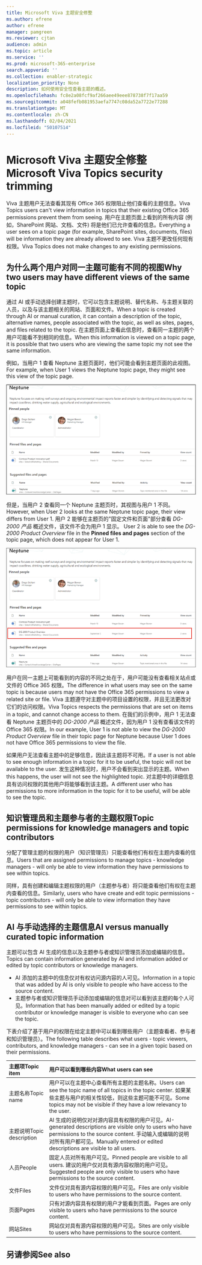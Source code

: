 ```yaml
---
title: Microsoft Viva 主题安全修整
ms.author: efrene
author: efrene
manager: pamgreen
ms.reviewer: cjtan
audience: admin
ms.topic: article
ms.service: ''
ms.prod: microsoft-365-enterprise
search.appverid: ''
ms.collection: enabler-strategic
localization_priority: None
description: 如何使用安全性查看主题的概述。
ms.openlocfilehash: fc8e2a08fcf9af266aee49eee878738f7f17aa59
ms.sourcegitcommit: a048fefb081953aefa7747c08da52a7722e77288
ms.translationtype: MT
ms.contentlocale: zh-CN
ms.lasthandoff: 02/04/2021
ms.locfileid: "50107514"
---
```

# <a name="microsoft-viva-topics-security-trimming"></a><span data-ttu-id="d0a0d-103">Microsoft Viva 主题安全修整</span><span class="sxs-lookup"><span data-stu-id="d0a0d-103">Microsoft Viva Topics security trimming</span></span> 

<span data-ttu-id="d0a0d-104">Viva 主题用户无法查看其现有 Office 365 权限阻止他们查看的主题信息。</span><span class="sxs-lookup"><span data-stu-id="d0a0d-104">Viva Topics users can't view information in topics that their existing Office 365 permissions prevent them from seeing.</span></span> <span data-ttu-id="d0a0d-105">用户在主题页面上看到的所有内容 (例如，SharePoint 网站、文档、文件) 将是他们已允许查看的信息。</span><span class="sxs-lookup"><span data-stu-id="d0a0d-105">Everything a user sees on a topic page (for example, SharePoint sites, documents, files) will be information they are already allowed to see.</span></span> <span data-ttu-id="d0a0d-106">Viva 主题不更改任何现有权限。</span><span class="sxs-lookup"><span data-stu-id="d0a0d-106">Viva Topics does not make changes to any existing permissions.</span></span>

## <a name="why-two-users-may-have-different-views-of-the-same-topic"></a><span data-ttu-id="d0a0d-107">为什么两个用户对同一主题可能有不同的视图</span><span class="sxs-lookup"><span data-stu-id="d0a0d-107">Why two users may have different views of the same topic</span></span>

<span data-ttu-id="d0a0d-108">通过 AI 或手动选择创建主题时，它可以包含主题说明、替代名称、与主题关联的人员，以及与该主题相关的网站、页面和文件。</span><span class="sxs-lookup"><span data-stu-id="d0a0d-108">When a topic is created through AI or manual curation, it can contain a description of the topic, alternative names, people associated with the topic, as well as sites, pages, and files related to the topic.</span></span> <span data-ttu-id="d0a0d-109">在主题页面上查看此信息时，查看同一主题的两个用户可能看不到相同的信息。</span><span class="sxs-lookup"><span data-stu-id="d0a0d-109">When this information is viewed on a topic page, it is possible that two users who are viewing the same topic my not see the same information.</span></span>
  
<span data-ttu-id="d0a0d-110">例如，当用户 1 查看 Neptune 主题页面时，他们可能会看到主题页面的此视图。</span><span class="sxs-lookup"><span data-stu-id="d0a0d-110">For example, when User 1 views the Neptune topic page, they might see this view of the topic page.</span></span>

![用户 1 的 Neptune 主题](../media/knowledge-management/user2-topic-view.png) </br> 

<span data-ttu-id="d0a0d-112">但是，当用户 2 查看同一个 Neptune 主题页时，其视图与用户 1 不同。</span><span class="sxs-lookup"><span data-stu-id="d0a0d-112">However, when User 2 looks at the same Neptune topic page, their view differs from User 1.</span></span>  <span data-ttu-id="d0a0d-113">用户 2 能够在主题页的"固定文件和页面"部分查看 *DG-2000 产品* 概述文件，该文件不会为用户 1 显示。 </span><span class="sxs-lookup"><span data-stu-id="d0a0d-113">User 2 is able to see the *DG-2000 Product Overview* file in the **Pinned files and pages** section of the topic page, which does not appear for User 1.</span></span> 

![用户 2 的 Neptune 主题](../media/knowledge-management/user1-topic-view.png) </br> 

<span data-ttu-id="d0a0d-115">用户在同一主题上可能看到的内容的不同之处在于，用户可能没有查看相关站点或文件的 Office 365 权限。</span><span class="sxs-lookup"><span data-stu-id="d0a0d-115">The difference in what users may see on the same topic is because users may not have the Office 365 permissions to view a related site or file.</span></span>  <span data-ttu-id="d0a0d-116">Viva 主题遵守对主题中的项目设置的权限，并且无法更改对它们的访问权限。</span><span class="sxs-lookup"><span data-stu-id="d0a0d-116">Viva Topics respects the permissions that are set on items in a topic, and cannot change access to them.</span></span> <span data-ttu-id="d0a0d-117">在我们的示例中，用户 1 无法查看 Neptune 主题页中的 *DG-2000 产品* 概述文件，因为用户 1 没有查看该文件的 Office 365 权限。</span><span class="sxs-lookup"><span data-stu-id="d0a0d-117">In our example, User 1 is not able to view the *DG-2000 Product Overview* file in their topic page for Neptune because User 1 does not have Office 365 permissions to view the file.</span></span>

<span data-ttu-id="d0a0d-118">如果用户无法查看主题中的足够信息，因此该主题将不可用。</span><span class="sxs-lookup"><span data-stu-id="d0a0d-118">If a user is not able to see enough information in a topic for it to be useful, the topic will not be available to the user.</span></span> <span data-ttu-id="d0a0d-119">发生这种情况时，用户不会看到突出显示的主题。</span><span class="sxs-lookup"><span data-stu-id="d0a0d-119">When this happens, the user will not see the highlighted topic.</span></span> <span data-ttu-id="d0a0d-120">对主题中的详细信息具有访问权限的其他用户将能够看到该主题。</span><span class="sxs-lookup"><span data-stu-id="d0a0d-120">A different user who has permissions to more information in the topic for it to be useful, will be able to see the topic.</span></span>


## <a name="topic-permissions-for-knowledge-managers-and-topic-contributors"></a><span data-ttu-id="d0a0d-121">知识管理员和主题参与者的主题权限</span><span class="sxs-lookup"><span data-stu-id="d0a0d-121">Topic permissions for knowledge managers and topic contributors</span></span>

<span data-ttu-id="d0a0d-122">分配了管理主题的权限的用户（知识管理员）只能查看他们有权在主题内查看的信息。</span><span class="sxs-lookup"><span data-stu-id="d0a0d-122">Users that are assigned permissions to manage topics - knowledge managers - will only be able to view information they have permissions to see within topics.</span></span>

<span data-ttu-id="d0a0d-123">同样，具有创建和编辑主题权限的用户（主题参与者）将只能查看他们有权在主题内查看的信息。</span><span class="sxs-lookup"><span data-stu-id="d0a0d-123">Similarly, users who have create and edit topic permissions - topic contributors - will only be able to view information they have permissions to see within topics.</span></span> 


## <a name="ai-versus-manually-curated-topic-information"></a><span data-ttu-id="d0a0d-124">AI 与手动选择的主题信息</span><span class="sxs-lookup"><span data-stu-id="d0a0d-124">AI versus manually curated topic information</span></span>

<span data-ttu-id="d0a0d-125">主题可以包含 AI 生成的信息以及主题参与者或知识管理员添加或编辑的信息。</span><span class="sxs-lookup"><span data-stu-id="d0a0d-125">Topics can contain information generated by AI and information added or edited by topic contributors or knowledge managers.</span></span>

 - <span data-ttu-id="d0a0d-126">AI 添加的主题中的信息仅对有权访问源内容的人可见。</span><span class="sxs-lookup"><span data-stu-id="d0a0d-126">Information in a topic that was added by AI is only visible to people who have access to the source content.</span></span>
 - <span data-ttu-id="d0a0d-127">主题参与者或知识管理员手动添加或编辑的信息对可以看到该主题的每个人可见。</span><span class="sxs-lookup"><span data-stu-id="d0a0d-127">Information that has been manually added or edited by a topic contributor or knowledge manager is visible to everyone who can see the topic.</span></span>

<span data-ttu-id="d0a0d-128">下表介绍了基于用户的权限在给定主题中可以看到哪些用户（主题查看者、参与者和知识管理员）。</span><span class="sxs-lookup"><span data-stu-id="d0a0d-128">The following table describes what users - topic viewers, contributors, and knowledge managers - can see in a given topic based on their permissions.</span></span>

|<span data-ttu-id="d0a0d-129">主题项</span><span class="sxs-lookup"><span data-stu-id="d0a0d-129">Topic item</span></span>|<span data-ttu-id="d0a0d-130">用户可以看到哪些内容</span><span class="sxs-lookup"><span data-stu-id="d0a0d-130">What users can see</span></span>|
|:---------|:------------------|
|<span data-ttu-id="d0a0d-131">主题名称</span><span class="sxs-lookup"><span data-stu-id="d0a0d-131">Topic name</span></span>|<span data-ttu-id="d0a0d-132">用户可以在主题中心查看所有主题的主题名称。</span><span class="sxs-lookup"><span data-stu-id="d0a0d-132">Users can see the topic name of all topics in the topic center.</span></span> <span data-ttu-id="d0a0d-133">如果某些主题与用户的相关性较低，则这些主题可能不可见。</span><span class="sxs-lookup"><span data-stu-id="d0a0d-133">Some topics may not be visible if they have a low relevancy to the user.</span></span>|
|<span data-ttu-id="d0a0d-134">主题说明</span><span class="sxs-lookup"><span data-stu-id="d0a0d-134">Topic description</span></span>|<span data-ttu-id="d0a0d-135">AI 生成的说明仅对对源内容具有权限的用户可见。</span><span class="sxs-lookup"><span data-stu-id="d0a0d-135">AI-generated descriptions are visible only to users who have permissions to the source content.</span></span> <span data-ttu-id="d0a0d-136">手动输入或编辑的说明对所有用户都可见。</span><span class="sxs-lookup"><span data-stu-id="d0a0d-136">Manually entered or edited descriptions are visible to all users.</span></span>|
|<span data-ttu-id="d0a0d-137">人员</span><span class="sxs-lookup"><span data-stu-id="d0a0d-137">People</span></span>|<span data-ttu-id="d0a0d-138">固定人员对所有用户可见。</span><span class="sxs-lookup"><span data-stu-id="d0a0d-138">Pinned people are visible to all users.</span></span> <span data-ttu-id="d0a0d-139">建议的用户仅对具有源内容权限的用户可见。</span><span class="sxs-lookup"><span data-stu-id="d0a0d-139">Suggested people are only visible to users who have permissions to the source content.</span></span>|
|<span data-ttu-id="d0a0d-140">文件</span><span class="sxs-lookup"><span data-stu-id="d0a0d-140">Files</span></span>|<span data-ttu-id="d0a0d-141">文件仅对具有源内容权限的用户可见。</span><span class="sxs-lookup"><span data-stu-id="d0a0d-141">Files are only visible to users who have permissions to the source content.</span></span>|
|<span data-ttu-id="d0a0d-142">页面</span><span class="sxs-lookup"><span data-stu-id="d0a0d-142">Pages</span></span>|<span data-ttu-id="d0a0d-143">只有对源内容具有权限的用户才能看到页面。</span><span class="sxs-lookup"><span data-stu-id="d0a0d-143">Pages are only visible to users who have permissions to the source content.</span></span>|
|<span data-ttu-id="d0a0d-144">网站</span><span class="sxs-lookup"><span data-stu-id="d0a0d-144">Sites</span></span>|<span data-ttu-id="d0a0d-145">网站仅对具有源内容权限的用户可见。</span><span class="sxs-lookup"><span data-stu-id="d0a0d-145">Sites are only visible to users who have permissions to the source content.</span></span>|




## <a name="see-also"></a><span data-ttu-id="d0a0d-146">另请参阅</span><span class="sxs-lookup"><span data-stu-id="d0a0d-146">See also</span></span>

